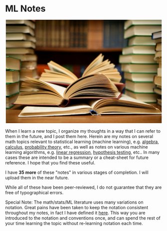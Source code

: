 # ML Notes

<p align="center">
	<img width="500" img src="https://github.com/pfroysdon/publications/blob/main/figures/textbooks.jpg">
</p>


When I learn a new topic, I organize my thoughts in a way that I can refer to them in the future, and I post them here. Herein are my notes on several math topics relevant to statistical learning (machine learning), e.g. [algebra](https://github.com/pfroysdon/publications/blob/main/Math_Notes/Algebra.pdf), [calculus](https://github.com/pfroysdon/publications/blob/main/Math_Notes/Calculus.pdf), [probability theory](https://github.com/pfroysdon/publications/blob/main/Math_Notes/Probability_Theory.pdf), etc., as well as notes on various machine learning algorithms, e.g. [linear regression](https://github.com/pfroysdon/publications/blob/main/Math_Notes/Linear_Regression.pdf), [hypothesis testing](https://github.com/pfroysdon/publications/blob/main/Math_Notes/Hypothesis_Testing.pdf), etc.. In many cases these are intended to be a summary or a cheat-sheet for future reference. I hope that you find these useful.

I have **35 more** of these "notes" in various stages of completion. I will upload them in the near future.

While all of these have been peer-reviewed, I do not guarantee that they are free of typographical errors.

Special Note: The math/stats/ML literature uses many variations on notation. Great pains have been taken to keep the notation consistent throughout my notes, in fact I have defined it [here](https://github.com/pfroysdon/publications/blob/main/Math_Notes/Notation.pdf). This way you are introduced to the notation and conventions once, and can spend the rest of your time learning the topic without re-learning notation each time.